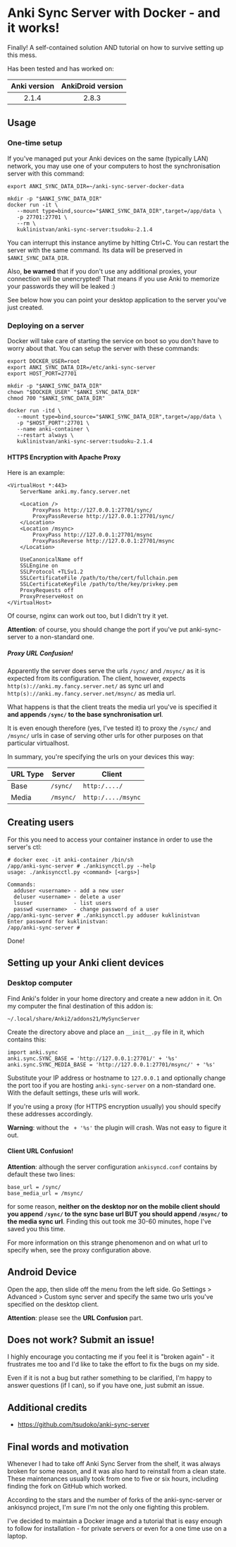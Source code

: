 # Anki Sync Server with Docker - and it works!

Finally! A self-contained solution AND tutorial on how to survive setting up this mess.

Has been tested and has worked on: 

| Anki version  | AnkiDroid version |
| :----------:  | :---------------: |
| 2.1.4         | 2.8.3             |

## Usage

### One-time setup

If you've managed put your Anki devices on the same (typically LAN) network, you may use one of your computers to host the synchronisation server with this command:

    export ANKI_SYNC_DATA_DIR=~/anki-sync-server-docker-data

    mkdir -p "$ANKI_SYNC_DATA_DIR"
    docker run -it \
       --mount type=bind,source="$ANKI_SYNC_DATA_DIR",target=/app/data \
       -p 27701:27701 \
       --rm \
       kuklinistvan/anki-sync-server:tsudoku-2.1.4
       
You can interrupt this instance anytime by hitting Ctrl+C. You can restart the server with the same command. Its data will be preserved in `$ANKI_SYNC_DATA_DIR`.

Also, **be warned** that if you don't use any additional proxies, your connection will be unencrypted! That means if you use Anki to memorize your passwords they will be leaked :)

See below how you can point your desktop application to the server you've just created.

### Deploying on a server 

Docker will take care of starting the service on boot so you don't have to worry about that. You can setup the server with these commands:

    export DOCKER_USER=root
    export ANKI_SYNC_DATA_DIR=/etc/anki-sync-server
    export HOST_PORT=27701

    mkdir -p "$ANKI_SYNC_DATA_DIR"
    chown "$DOCKER_USER" "$ANKI_SYNC_DATA_DIR"
    chmod 700 "$ANKI_SYNC_DATA_DIR"
    
    docker run -itd \
       --mount type=bind,source="$ANKI_SYNC_DATA_DIR",target=/app/data \
       -p "$HOST_PORT":27701 \
       --name anki-container \
       --restart always \
       kuklinistvan/anki-sync-server:tsudoku-2.1.4
    
#### HTTPS Encryption with Apache Proxy

Here is an example:

    <VirtualHost *:443>
        ServerName anki.my.fancy.server.net
        
        <Location />
            ProxyPass http://127.0.0.1:27701/sync/
            ProxyPassReverse http://127.0.0.1:27701/sync/
        </Location>
        <Location /msync>
            ProxyPass http://127.0.0.1:27701/msync
            ProxyPassReverse http://127.0.0.1:27701/msync
        </Location>
    
        UseCanonicalName off
        SSLEngine on
        SSLProtocol +TLSv1.2
        SSLCertificateFile /path/to/the/cert/fullchain.pem
        SSLCertificateKeyFile /path/to/the/key/privkey.pem
        ProxyRequests off
        ProxyPreserveHost on
    </VirtualHost>
    
Of course, nginx can work out too, but I didn't try it yet.

**Attention**: of course, you should change the port if you've put anki-sync-server to a non-standard one.

##### Proxy URL Confusion!

Apparently the server does serve the urls `/sync/` and `/msync/` as it is expected from its configuration. The client, however, expects `http(s)://anki.my.fancy.server.net/` as sync url and `http(s)://anki.my.fancy.server.net/msync/` as media url. 

What happens is that the client treats the media url you've is specified it **and appends `/sync/` to the base synchronisation url**.

It is even enough therefore (yes, I've tested it) to proxy the `/sync/` and `/msync/` urls in case of serving other urls for other purposes on that particular virtualhost.

In summary, you're specifying the urls on your devices this way:

| URL Type | Server              | Client                  |
| -------- | ------------------- | ------------------------|
| Base     | `/sync/`            | `http:/..../`           |
| Media    | `/msync/`           | `http:/..../msync`      |
  
## Creating users

For this you need to access your container instance in order to use the server's ctl:

    # docker exec -it anki-container /bin/sh
    /app/anki-sync-server # ./ankisyncctl.py --help
    usage: ./ankisyncctl.py <command> [<args>]
    
    Commands:
      adduser <username> - add a new user
      deluser <username> - delete a user
      lsuser             - list users
      passwd <username>  - change password of a user
    /app/anki-sync-server # ./ankisyncctl.py adduser kuklinistvan
    Enter password for kuklinistvan:
    /app/anki-sync-server #
    
Done!

## Setting up your Anki client devices

### Desktop computer

Find Anki's folder in your home directory and create a new addon in it. On my computer the final destination of this addon is:

    ~/.local/share/Anki2/addons21/MySyncServer
    
Create the directory above and place an `__init__.py` file in it, which contains this:

    import anki.sync
    anki.sync.SYNC_BASE = 'http://127.0.0.1:27701/' + '%s'
    anki.sync.SYNC_MEDIA_BASE = 'http://127.0.0.1:27701/msync/' + '%s'

Substitute your IP address or hostname to `127.0.0.1` and optionally change the port too if you are hosting `anki-sync-server` on a non-standard one. With the default settings, these urls will work.

If you're using a proxy (for HTTPS encryption usually) you should specify these addresses accordingly.

**Warning**: without the ` + '%s'` the plugin will crash. Was not easy to figure it out.

#### Client URL Confusion!

**Attention**: although the server configuration `ankisyncd.conf` contains by default these two lines:

    base_url = /sync/
    base_media_url = /msync/
    
for some reason, **neither on the desktop nor on the mobile client should you append `/sync/` to the sync base url BUT you should append `/msync/` to the media sync url**. Finding this out took me 30-60 minutes, hope I've saved you this time.

For more information on this strange phenomenon and on what url to specify when, see the proxy configuration above.

## Android Device

Open the app, then slide off the menu from the left side. Go Settings > Advanced > Custom sync server and specify the same two urls you've specified on the desktop client.

**Attention**: please see the **URL Confusion** part.

## Does not work? Submit an issue!

I highly encourage you contacting me if you feel it is "broken again" - it frustrates me too and I'd like to take the effort to fix the bugs on my side.

Even if it is not a bug but rather something to be clarified, I'm happy to answer questions (if I can), so if you have one, just submit an issue.

## Additional credits

* https://github.com/tsudoko/anki-sync-server

## Final words and motivation

Whenever I had to take off Anki Sync Server from the shelf, it was always broken for some reason, and it was also hard to reinstall from a clean state. These maintenances usually took from one to five or six hours, including finding the fork on GitHub which worked.

According to the stars and the number of forks of the anki-sync-server or ankisyncd project, I'm sure I'm not the only one fighting this problem.

I've decided to maintain a Docker image and a tutorial that is easy enough to follow for installation - for private servers or even for a one time use on a laptop.

